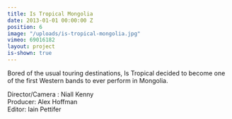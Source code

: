 ```yaml
---
title: Is Tropical Mongolia
date: 2013-01-01 00:00:00 Z
position: 6
image: "/uploads/is-tropical-mongolia.jpg"
vimeo: 69016182
layout: project
is-shown: true
---
```


Bored of the usual touring destinations, Is Tropical decided to become one of the first Western bands to ever perform in Mongolia.

Director/Camera : Niall Kenny  
Producer: Alex Hoffman  
Editor: Iain Pettifer  